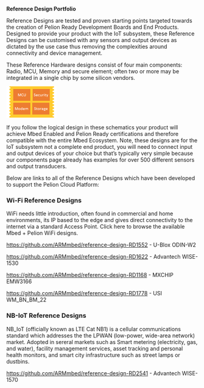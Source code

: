 **Reference Design Portfolio**

Reference Designs are tested and proven starting points targeted towards the creation of Pelion Ready Development Boards and End Products.  Designed to provide your product with the IoT subsystem, these Reference Designs can be customised with any sensors and output devices as dictated by the use case thus removing the complexities around connectivity and device management. 

These Reference Hardware designs consist of four main components: Radio, MCU, Memory and secure element; often two or more may be integrated in a single chip by some silicon vendors.  

<img src="https://github.com/ARMmbed/reference-designs/blob/master/images/BlockDiagram.png">

If you follow the logical design in these schematics your product will achieve Mbed Enabled and Pelion Ready certifications and therefore compatible with the entire Mbed Ecosystem.  Note, these designs are for the IoT subsystem not a complete end product, you will need to connect input and output devices of your choice but that’s typically very simple because our components page already has examples for over 500 different sensors and output transducers.


Below are links to all of the Reference Designs which have been developed to support the Pelion Cloud Platform:  

### Wi-Fi Reference Designs

WiFi needs little introduction, often found in commercial and home environments, its IP based to the edge and gives direct connectivity to the internet via a standard Access Point.  Click here to browse the available Mbed + Pelion WiFi designs. 

<https://github.com/ARMmbed/reference-design-RD1552> - U-Blox ODIN-W2

<https://github.com/ARMmbed/reference-design-RD1622> - Advantech WISE-1530

<https://github.com/ARMmbed/reference-design-RD1168> - MXCHIP EMW3166

<https://github.com/ARMmbed/reference-design-RD1778> - USI WM_BN_BM_22



### NB-IoT Reference Designs

NB_IoT (officially known as LTE Cat NB1) is a cellular communications standard which addresses the the LPWAN (low-power, wide-area network) market. Adopted in sereral markets such as Smart metering (electricity, gas, and water), facility management services, asset tracking and personal health monitors, and smart city infrastructure such as street lamps or dustbins.

<https://github.com/ARMmbed/reference-design-RD2541> - Advantech WISE-1570
